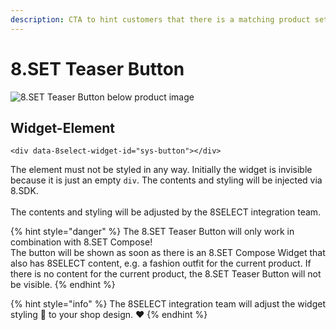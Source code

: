 ```yaml
---
description: CTA to hint customers that there is a matching product set
---
```


# 8.SET Teaser Button

![8.SET Teaser Button below product image](https://gblobscdn.gitbook.com/assets%2F-LHKqRZhVzu1H\_Op1cBA%2F-MB3TOnNIeLn4olCr116%2F-MB3W74RJF0relk3TvuN%2F8.SET%20Teaser%20Button%20example.png?alt=media\&token=b00f3153-e9d1-495f-91a5-f8dd0d1a8b46)

## Widget-Element <a href="#widget-element" id="widget-element"></a>

```markup
<div data-8select-widget-id="sys-button"></div>
```

The element must not be styled in any way. Initially the widget is invisible because it is just an empty `div`. The contents and styling will be injected via 8.SDK.\
\
The contents and styling will be adjusted by the 8SELECT integration team.

{% hint style="danger" %}
The 8.SET Teaser Button will only work in combination with 8.SET Compose!\
The button will be shown as soon as there is an 8.SET Compose Widget that also has 8SELECT content, e.g. a fashion outfit for the current product. If there is no content for the current product, the 8.SET Teaser Button will not be visible.
{% endhint %}

{% hint style="info" %}
The 8SELECT integration team will adjust the widget styling 🎨 to your shop design. ❤️&#x20;
{% endhint %}

